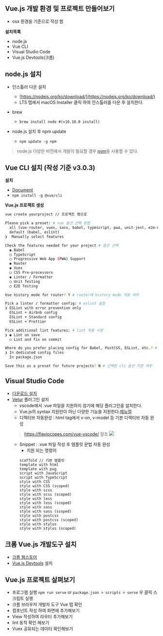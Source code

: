 
## Vue.js 개발 환경 및 프로젝트 만들어보기
* osx 환경을 기준으로 작성 함

**설치목록**
- node.js
- Vue CLI
- Visual Studio Code
- Vue.js Devtools(크롬)


## node.js 설치

- 인스톨러 다운 설치
    - [https://nodejs.org/ko/download/](https://nodejs.org/ko/download/)
    - LTS 탭에서 macOS Installer 클릭 하여 인스톨러를 다운 후 설치한다.
- brew
    - ``` brew install node #(v10.10.0 install) ```

- node.js 설치 후 npm update
    * ``` npm update -g npm ```

> node.js 다양한 버전에서 개발이 필요할 경우 [nvm](https://github.com/creationix/nvm)을 사용할 수 있다.

## Vue CLI 설치 (작성 기준 v3.0.3)

**설치**
 - [Document](https://cli.vuejs.org/guide/installation.html)
 - `npm install -g @vue/cli`

**Vue.js 프로젝트 생성**
```bash
vue create yourproject // 프로젝트 명으로 

Please pick a preset: # vue 옵션 선택 방법
  all (vue-router, vuex, sass, babel, typescript, pwa, unit-jest, e2e-nightwatch)
  default (babel, eslint)
❯  Manually select features

Check the features needed for your project # 옵션 선택
  ◉ Babel
  ◯ TypeScript
  ◯ Progressive Web App (PWA) Support
  ◉ Router
  ◉ Vuex
  ◯ CSS Pre-processors
  ◉ Linter / Formatter
  ◯ Unit Testing
  ◯ E2E Testing

Use history mode for router? Y # router에 history mode 적용 여부

Pick a linter / formatter config: # eslint 설정
❯ ESLint with error prevention only
  ESLint + Airbnb config
  ESLint + Standard config
  ESLint + Prettier

Pick additional lint features: # lint 적용 시점
❯ ◉ Lint on save
  ◯ Lint and fix on commit

Where do you prefer placing config for Babel, PostCSS, ESLint, etc.? # 옵션 파일 위치
❯ In dedicated config files
  In package.json

Save this as a preset for future projects? N # 선택된 cli 옵션 저장 여부
```

## Visual Studio Code
- [다운로드 설치](https://code.visualstudio.com/)
- [Vetur](https://marketplace.visualstudio.com/items?itemName=octref.vetur) 플러그인 설치
    - vscode에서 .vue 파일을 지원하지 않기에 해당 플러그인을 설치한다.
    - Vue.js의 syntax 지원만이 아닌 다양한 기능을 지원한다.[메뉴얼](https://flaviocopes.com/vue-vscode/)
    - 디렉티브 자동완성 : html tag에서 v-on, v-model 등 기본 디렉티브 자동 완성
    > https://flaviocopes.com/vue-vscode/ 참조
    > ![](https://flaviocopes.com/vue-vscode/autocomplete.png)
    - Snippet : .vue 파일 작성 후 템플릿 문법 자동 완성
        - 지원 되는 명령어
        ```
        scaffold // 기본 템플릿
        template with html
        template with pug
        script with JavaScript
        script with TypeScript
        style with CSS
        style with CSS (scoped)
        style with scss
        style with scss (scoped)
        style with less
        style with less (scoped)
        style with sass
        style with sass (scoped)
        style with postcss
        style with postcss (scoped)
        style with stylus
        style with stylus (scoped)
        ```

## 크롬 Vue.js 개발도구 설치

- [크롬 웹스토어](https://chrome.google.com/webstore/category/extensions?hl=ko)
- [Vue.js Devtools](https://chrome.google.com/webstore/detail/vuejs-devtools/nhdogjmejiglipccpnnnanhbledajbpd?hl=ko) 설치

## Vue.js 프로젝트 살펴보기

- 프로그램 실행 ```npm run serve``` or `package.json > scripts > serve` 우 클릭 스크립트 실행
- 크롬 브라우저 개발자 도구 Vue 탭 확인
- 컴포넌트 작성 하여 화면에 추가해보기
- View 작성하여 라우터 추가해보기
- lint 동작 확인 해보기
- Vuex 공유되는 데이터 확인해보기
